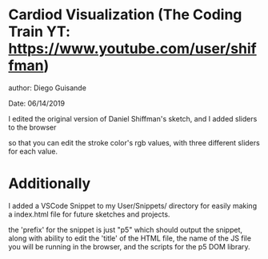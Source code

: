 
Cardiod Visualization
(The Coding Train YT: https://www.youtube.com/user/shiffman)
======================

author: Diego Guisande 

Date: 06/14/2019

I edited the original version of Daniel Shiffman's sketch, and I added sliders to the browser

so that you can edit the stroke color's rgb values, with three different sliders for each value. 


Additionally
===========
I added a VSCode Snippet to my User/Snippets/ directory for easily making a index.html file for future sketches and projects. 

the 'prefix' for the snippet is just "p5" which should output the snippet, along with ability to edit the 'title' of the HTML file, the name of 
the JS file you will be running in the browser, and the scripts for the p5 DOM library. 